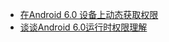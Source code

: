* [在Android 6.0 设备上动态获取权限](http://gudong.name/%E6%8A%80%E6%9C%AF/2015/11/10/android_m_permission.html)
* [谈谈Android 6.0运行时权限理解](http://www.cnblogs.com/cr330326/p/5181283.html)
